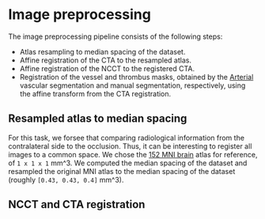 # Image preprocessing

The image preprocessing pipeline consists of the following steps:
* Atlas resampling to median spacing of the dataset.
* Affine registration of the CTA to the resampled atlas.
* Affine registration of the NCCT to the registered CTA.
* Registration of the vessel and thrombus masks, obtained by the [Arterial](https://www.sciencedirect.com/science/article/pii/S0895611122001409) vascular segmentation and manual segmentation, respectively, using the affine transform from the CTA registration.

## Resampled atlas to median spacing

For this task, we forsee that comparing radiological information from the contralateral side to the occlusion. Thus, it can be interesting to register all images to a common space. We chose the [152 MNI brain](https://nist.mni.mcgill.ca/atlases/) atlas for reference, of `1 x 1 x 1` mm^3. We computed the median spacing of the dataset and resampled the original MNI atlas to the median spacing of the dataset (roughly `[0.43, 0.43, 0.4]` mm^3).

## NCCT and CTA registration
